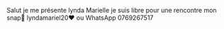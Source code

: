 Salut je me présente lynda Marielle je suis libre pour une rencontre mon snap👻 lyndamariel20❤ ou WhatsApp 0769267517
